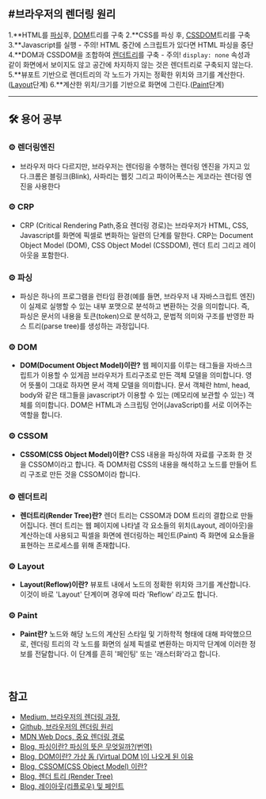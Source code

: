 ## #브라우저의 렌더링 원리

1.**HTML를 [파싱](#gear-파싱)후, [DOM](#gear-DOM)트리를 구축 2.**CSS를 파싱 후, [CSSDOM](#gear-CSSDOM)트리를 구축 3.**Javascript를 실행 - 주의! HTML 중간에 스크립트가 있다면 HTML 파싱을 중단 4.**DOM과 CSSDOM을 조합하여 [렌더트리](#gear-렌더트리)를 구축 - 주의! `display: none` 속성과 같이 화면에서 보이지도 않고 공간에 차지하지 않는 것은 렌더트리로 구축되지 않는다. 5.**뷰포트 기반으로 렌더트리의 각 노드가 가지는 정확한 위치와 크기를 계산한다. ([Layout](#gear-Layout)단계) 6.**계산한 위치/크기를 기반으로 화면에 그린다.([Paint](#gear-Paint)단계)

---

## :hammer_and_wrench: 용어 공부

### :gear: 렌더링엔진

- 브라우저 마다 다르지만, 브라우저는 렌더링을 수행하는 렌더링 엔진을 가지고 있다.크롬은 블링크(Blink), 사파리는 웹킷 그리고 파이어폭스는 게코라는 렌더링 엔진을 사용한다

### :gear: CRP

- CRP (Critical Rendering Path,중요 렌더링 경로)는 브라우저가 HTML, CSS, Javascript를 화면에 픽셀로 변화하는 일련의 단계를 말한다.
  CRP는 Document Object Model (DOM), CSS Object Model (CSSDOM), 렌더 트리 그리고 레이아웃을 포함한다.

### :gear: 파싱

- 파싱은 하나의 프로그램을 런타임 환경(예를 들면, 브라우저 내 자바스크립트 엔진)이 실제로 실행할 수 있는 내부 포맷으로 분석하고 변환하는 것을 의미합니다. 즉, 파싱은 문서의 내용을 토큰(token)으로 분석하고, 문법적 의미와 구조를 반영한 파스 트리(parse tree)를 생성하는 과정입니다.

### :gear: DOM

- **DOM(Document Object Model)이란?** 웹 페이지를 이루는 태그들을 자바스크립트가 이용할 수 있게끔 브라우저가 트리구조로 만든 객체 모델을 의미합니다. 영어 뜻풀이 그대로 하자면 문서 객체 모델을 의미합니다. 문서 객체란 html, head, body와 같은 태그들을 javascript가 이용할 수 있는 (메모리에 보관할 수 있는) 객체를 의미합니다. DOM은 HTML과 스크립팅 언어(JavaScript)를 서로 이어주는 역할을 합니다.

### :gear: CSSOM

- **CSSOM(CSS Object Model)이란?** CSS 내용을 파싱하여 자료를 구조화 한 것을 CSSOM이라고 합니다. 즉 DOM처럼 CSS의 내용을 해석하고 노드를 만들어 트리 구조로 만든 것을 CSSOM이라 합니다.

### :gear: 렌더트리

- **렌더트리(Render Tree)란?** 렌더 트리는 CSSOM과 DOM 트리의 결합으로 만들어집니다. 렌더 트리는 웹 페이지에 나타낼 각 요소들의 위치(Layout, 레이아웃)을 계산하는데 사용되고 픽셀을 화면에 렌더링하는 페인트(Paint) 즉 화면에 요소들을 표현하는 프로세스를 위해 존재합니다.

### :gear: Layout

- **Layout(Reflow)이란?** 뷰포트 내에서 노드의 정확한 위치와 크기를 계산합니다. 이것이 바로 'Layout' 단계이며 경우에 따라 'Reflow' 라고도 합니다.

### :gear: Paint

- **Paint란?** 노드와 해당 노드의 계산된 스타일 및 기하학적 형태에 대해 파악했으므로, 렌더링 트리의 각 노드를 화면의 실제 픽셀로 변환하는 마지막 단계에 이러한 정보를 전달합니다. 이 단계를 흔히 '페인팅' 또는 '래스터화'라고 합니다.

<br>

## 참고

- [Medium, 브라우저의 렌더링 과정](https://github.com/baeharam/Must-Know-About-Frontend/blob/main/Notes/frontend/browser-rendering.md),
- [Github, 브라우저의 렌더링 원리](https://medium.com/%EA%B0%9C%EB%B0%9C%EC%9E%90%EC%9D%98%ED%92%88%EA%B2%A9/%EB%B8%8C%EB%9D%BC%EC%9A%B0%EC%A0%80%EC%9D%98-%EB%A0%8C%EB%8D%94%EB%A7%81-%EA%B3%BC%EC%A0%95-5c01c4158ce)
- [MDN Web Docs, 중요 렌더링 경로](https://developer.mozilla.org/ko/docs/Web/Performance/Critical_rendering_path)
- [Blog, 파싱이란? 파싱의 뜻은 무엇일까?(번역)](https://oneroomtable.tistory.com/entry/%ED%8C%8C%EC%8B%B1%EC%9D%B4%EB%9E%80-%EB%AC%B4%EC%97%87%EC%9D%BC%EA%B9%8C-%EB%B2%88%EC%97%AD)
- [Blog, DOM이란? 가상 돔 (Virtual DOM )이 나오게 된 이유](https://dev-cini.tistory.com/10)
- [Blog, CSSOM(CSS Object Model) 이란?](https://itworldyo.tistory.com/151)
- [Blog, 렌더 트리 (Render Tree)](https://sgcomputer.tistory.com/172)
- [Blog, 레이아웃(리플로우) 및 페인트](https://velog.io/@seokkitdo/%EB%A0%88%EC%9D%B4%EC%95%84%EC%9B%83%EB%A6%AC%ED%94%8C%EB%A1%9C%EC%9A%B0-%EB%B0%8F-%ED%8E%98%EC%9D%B8%ED%8A%B8)
